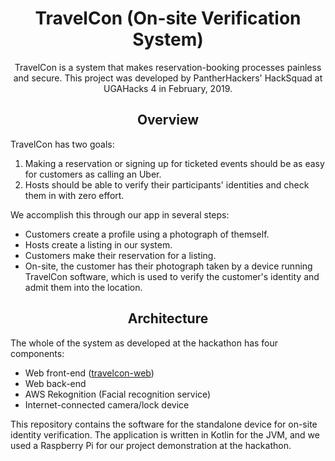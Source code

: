 <div align="center">
<h1>TravelCon (On-site Verification System)</h1>
TravelCon is a system that makes reservation-booking processes painless and secure. This project was developed by PantherHackers' HackSquad at UGAHacks 4 in February, 2019.
</div>

<h2 align="center">Overview</h2>

TravelCon has two goals:
1. Making a reservation or signing up for ticketed events should be as easy for customers as calling an Uber.
2. Hosts should be able to verify their participants' identities and check them in with zero effort.

We accomplish this through our app in several steps:
* Customers create a profile using a photograph of themself.
* Hosts create a listing in our system.
* Customers make their reservation for a listing.
* On-site, the customer has their photograph taken by a device running TravelCon software, which is used to verify the customer's identity and admit them into the location.

<h2 align="center">Architecture</h2>

The whole of the system as developed at the hackathon has four components:
* Web front-end ([travelcon-web](https://github.com/lukedsmalley/travelcon-web))
* Web back-end
* AWS Rekognition (Facial recognition service)
* Internet-connected camera/lock device

This repository contains the software for the standalone device for on-site identity verification. The application is written in Kotlin for the JVM, and we used a Raspberry Pi for our project demonstration at the hackathon.